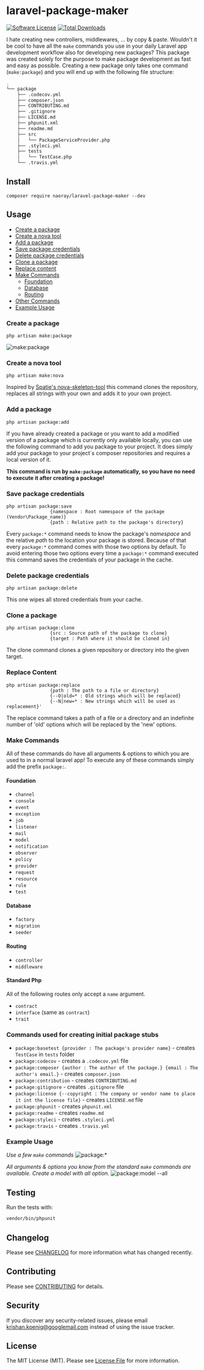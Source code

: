 # laravel-package-maker

[![Software License](https://img.shields.io/badge/license-MIT-brightgreen.svg?style=flat-square)](LICENSE.md)
[![Total Downloads](https://img.shields.io/packagist/dt/naoray/laravel-package-maker.svg?style=flat-square)](https://packagist.org/packages/naoray/laravel-package-maker)

I hate creating new controllers, middlewares, ... by copy & paste. Wouldn't it be cool to have all the `make` commands you use in your daily Laravel app development workflow also for developing new packages? This package was created solely for the purpose to make package development as fast and easy as possible. Creating a new package only takes one command (`make:package`) and you will end up with the following file structure:

```bash
.
└── package
    ├── .codecov.yml
    ├── composer.json
    ├── CONTRIBUTING.md
    ├── .gitignore
    ├── LICENSE.md
    ├── phpunit.xml
    ├── readme.md
    ├── src
    │   └── PackageServiceProvider.php
    ├── .styleci.yml
    ├── tests
    │   └── TestCase.php
    └── .travis.yml
```

## Install
`composer require naoray/laravel-package-maker --dev`

## Usage
- [Create a package](#internals-create)
- [Create a nova tool](#internals-nova)
- [Add a package](#internals-add)
- [Save package credentials](#internals-save)
- [Delete package credentials](#internals-delete)
- [Clone a package](#internals-clone)
- [Replace content](#internals-replace)
- [Make Commands](#make-commands)
	+ [Foundation](#make-commands-foundation)
	+ [Database](#make-commands-database)
	+ [Routing](#make-commands-routing)
- [Other Commands](#internals-stubs)
- [Example Usage](#make-commands-example-usage)

<a name="internals-create"/>

### Create a package
```
php artisan make:package
```

![make:package](https://user-images.githubusercontent.com/10154100/44323501-89bdf000-a452-11e8-8fc4-3ec5c451c30a.gif)

<a name="internals-nova"/>

### Create a nova tool
```
php artisan make:nova
```

Inspired by [Spatie's nova-skeleton-tool](https://github.com/spatie/skeleton-nova-tool) this command clones the repository, replaces all strings with your own and adds it to your own project.

<a name="internals-add"/>

### Add a package
```
php artisan package:add
```
If you have already created a package or you want to add a modified version of a package which is currently only available locally, you can use the following command to add you package to your project. It does simply add your package to your project`s composer repositories and requires a local version of it.

**This command is run by `make:package` automatically, so you have no need to execute it after creating a package!**

<a name="internals-save"/>

### Save package credentials
```
php artisan package:save
				{namespace : Root namespace of the package (Vendor\Package_name)}
				{path : Relative path to the package's directory}
```
Every `package:*` command needs to know the package's *namespace* and the relative *path* to the location your package is stored. Because of that every `package:*` command comes with those two options by default. To avoid entering those two options every time a `package:*` command executed this command saves the credentials of your package in the cache.

<a name="internals-delete"/>

### Delete package credentials
```
php artisan package:delete
```
This one wipes all stored credentials from your cache.

<a name="internals-clone"/>

### Clone a package
```
php artisan package:clone
                {src : Source path of the package to clone}
                {target : Path where it should be cloned in}
```
The clone command clones a given repository or directory into the given target.

<a name="internals-replace"/>

### Replace Content
```
php artisan package:replace 
                {path : The path to a file or directory}
                {--O|old=* : Old strings which will be replaced}
                {--N|new=* : New strings which will be used as replacement}'
```
The replace command takes a path of a file or a directory and an indefinite number of 'old' options which will be replaced by the 'new' options.


<a name="make-commands"/>

### Make Commands
All of these commands do have all arguments & options to which you are used to in a normal laravel app! To execute any of these commands simply add the prefix `package:`.

<a name="make-commands-foundation"/>

#### Foundation
- `channel`
- `console`
- `event`
- `exception`
- `job`
- `listener`
- `mail`
- `model`
- `notification`
- `observer`
- `policy`
- `provider`
- `request`
- `resource`
- `rule`
- `test`

<a name="make-commands-database"/>

#### Database
- `factory`
- `migration`
- `seeder`

<a name="make-commands-routing"/>

#### Routing
- `controller`
- `middleware`

<a name="make-standards">

#### Standard Php
All of the following routes only accept a `name` argument.

- `contract`
- `interface` (same as `contract`)
- `trait`

<a name="internals-stubs"/>

### Commands used for creating initial package stubs
- `package:basetest {provider : The package's provider name}` - creates `TestCase` in `tests` folder
- `package:codecov` - creates a `.codecov.yml` file
- `package:composer {author : The author of the package.} {email : The author's email.}` - creates `composer.json`
- `package:contribution` - creates `CONTRIBUTING.md`
- `package:gitignore` - creates `.gitignore` file
- `package:license {--copyright : The company or vendor name to place it int the license file}` - creates `LICENSE.md` file
- `package:phpunit` - creates `phpunit.xml`
- `package:readme` - creates `readme.md`
- `package:styleci` - creates `.styleci.yml`
- `package:travis` - creates `.travis.yml`

<a name="make-commands-example-usage"/>

### Example Usage
*Use a few `make` commands*
![package:*](https://user-images.githubusercontent.com/10154100/44323506-8cb8e080-a452-11e8-9f7c-fb07462c9b96.gif)

*All arguments & options you know from the standard `make` commands are available. Create a model with all option.*
![package:model --all](https://user-images.githubusercontent.com/10154100/44323509-8f1b3a80-a452-11e8-9a98-1ecaa96b1ae6.gif)

## Testing
Run the tests with:

``` bash
vendor/bin/phpunit
```

## Changelog
Please see [CHANGELOG](CHANGELOG.md) for more information what has changed recently.

## Contributing
Please see [CONTRIBUTING](CONTRIBUTING.md) for details.

## Security
If you discover any security-related issues, please email krishan.koenig@googlemail.com instead of using the issue tracker.

## License
The MIT License (MIT). Please see [License File](/LICENSE.md) for more information.